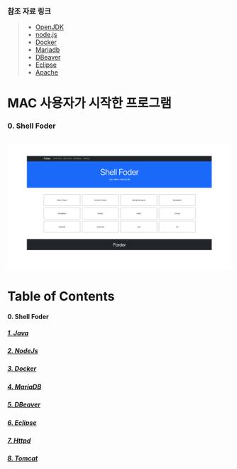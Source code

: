 ### 참조 자료 링크
> * [OpenJDK](https://www.azul.com/downloads/?version=java-19-sts&os=macos&architecture=arm-64-bit&package=jdk)
> * [node.js](https://nodejs.org/en/)
> * [Docker](https://www.docker.com/)
> * [Mariadb](https://mariadb.org/)
> * [DBeaver](https://dbeaver.io/)
> * [Eclipse](https://www.eclipse.org/)
> * [Apache](https://apache.org/)

# MAC 사용자가 시작한 프로그램
### 0. Shell Foder
<img src="./images/web.png" width="1920"></img>
----

# Table of Contents
#### 0. Shell Foder
##### [1. Java](./page/java)
##### [2. NodeJs](./page/node)
##### [3. Docker](./page/docker)
##### [4. MariaDB](./page/mariadb)
##### [5. DBeaver](./page/dbeaver)
##### [6. Eclipse](./page/eclipse)
##### [7. Httpd](./page/httpd)
##### [8. Tomcat](./page/tomcat)